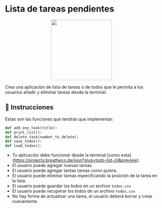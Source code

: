 # Lista de tareas pendientes

<p align="center">
  <img height="200" src="https://github.com/breatheco-de/exercise-todo-list-cli-python/blob/master/preview.gif?raw=true" />
</p>

Crea una aplicación de lista de tareas o de todos que le permita a los usuarios añadir y eliminar tareas desde la terminal.

## 📝 Instrucciones

Estas son las funciones que tendrás que implementar:

```python
def add_one_task(title):
def print_list():
def delete_task(number_to_delete):
def save_todos():
def load_todos():
````

- Tu aplicación debe funcionar desde la terminal [como esta] (https://projects.breatheco.de/json?slug=todo-list-cli&preview).
- El usuario puede agregar nuevas tareas
- El usuario puede agregar tantas tareas como quiera.
- El usuario puede eliminar tareas especificando la posición de la tarea en la lista.
- El usuario puede guardar los todos en un archivo `todos.csv`
- El usuario puede recuperar los todos de un archivo `todos.csv`
- No hay forma de actualizar una tarea, el usuario deberá borrar y crear nuevamente.
